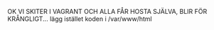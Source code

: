 OK VI SKITER I VAGRANT OCH ALLA FÅR HOSTA SJÄLVA, BLIR FÖR KRÅNGLIGT... lägg istället koden i /var/www/html